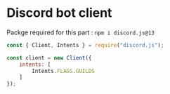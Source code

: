 # Discord bot client
Packge required for this part : `npm i discord.js@13`

```js
const { Client, Intents } = require("discord.js");

const client = new Client({
    intents: [
        Intents.FLAGS.GUILDS
    ]
});
```
